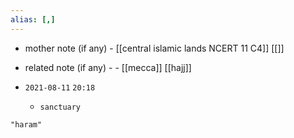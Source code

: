 ```yaml
---
alias: [,]
---
```

- mother note (if any)
		- [[central islamic lands NCERT 11 C4]] [[]]
- related note (if any) -
		- [[mecca]] [[hajj]]


- `2021-08-11`  `20:18`
	- `sanctuary`

```query
"haram"
```
